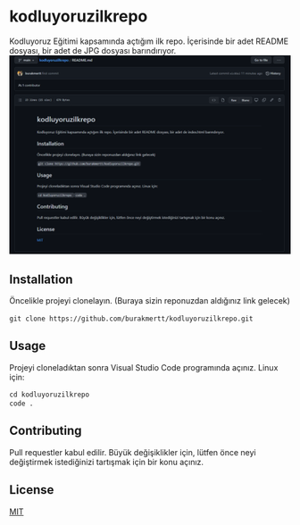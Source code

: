 # kodluyoruzilkrepo
Kodluyoruz Eğitimi kapsamında açtığım ilk repo. İçerisinde bir adet README dosyası, bir adet de JPG dosyası barındırıyor.
![MIT](https://github.com/burakmertt/kodluyoruzilkrepo/blob/main/kodluyoruzilkrepopng.png)

## Installation
Öncelikle projeyi clonelayın. (Buraya sizin reponuzdan aldığınız link gelecek)

`git clone https://github.com/burakmertt/kodluyoruzilkrepo.git`

## Usage
Projeyi cloneladıktan sonra Visual Studio Code programında açınız.
Linux için:

```
cd kodluyoruzilkrepo
code .
```

## Contributing
Pull requestler kabul edilir. Büyük değişiklikler için, lütfen önce neyi değiştirmek istediğinizi tartışmak için bir konu açınız.

## License
[MIT](https://choosealicense.com/licenses/mit/)


